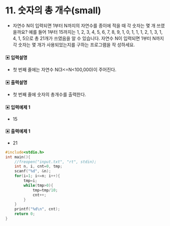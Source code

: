 # 11. 숫자의 총 개수(small)
* 자연수 N이 입력되면 1부터 N까지의 자연수를 종이에 적을 때 각 숫자는 몇 개 쓰였을까요?
예를 들어 1부터 15까지는 1, 2, 3, 4, 5, 6, 7, 8, 9, 1, 0, 1, 1, 1, 2, 1, 3, 1, 4, 1, 5으로
총 21개가 쓰였음을 알 수 있습니다.
자연수 N이 입력되면 1부터 N까지 각 숫자는 몇 개가 사용되었는지를 구하는 프로그램을 작
성하세요.
#### ▣ 입력설명
* 첫 번째 줄에는 자연수 N(3<=N<100,000)이 주어진다.
#### ▣ 출력설명
* 첫 번째 줄에 숫자의 총개수를 출력한다.
#### ▣ 입력예제 1
* 15
#### ▣ 출력예제 1
* 21


```c++
#include<stdio.h>
int main(){
	//freopen("input.txt", "rt", stdin);
	int n, i, cnt=0, tmp;
	scanf("%d", &n);
	for(i=1; i<=n; i++){
		tmp=i;
		while(tmp>0){
			tmp=tmp/10;
			cnt++;
		}
	}
	printf("%d\n", cnt);
	return 0;
}
```